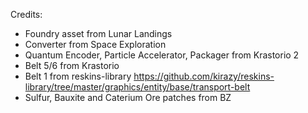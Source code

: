 
Credits:

- Foundry asset from Lunar Landings
- Converter from Space Exploration
- Quantum Encoder, Particle Accelerator, Packager from Krastorio 2
- Belt 5/6 from Krastorio
- Belt 1 from reskins-library https://github.com/kirazy/reskins-library/tree/master/graphics/entity/base/transport-belt
- Sulfur, Bauxite and Caterium Ore patches from BZ